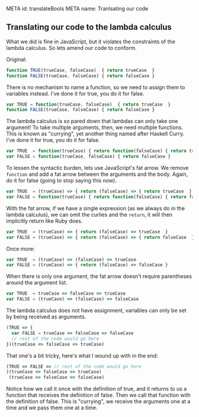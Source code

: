 META id: translateBools
META name: Tranlsating our code

Translating our code to the lambda calculus
-------------------------------------------

What we did is fine in JavaScript, but it violates the constraints of the lambda calculus.
So lets amend our code to conform.

Original:

```js
function TRUE(trueCase, falseCase)  { return trueCase  }
function FALSE(trueCase, falseCase) { return falseCase }
```

There is no mechanism to name a function,
so we need to assign them to variables instead.
I've done it for true, you do it for false.

```js
var TRUE = function(trueCase, falseCase)  { return trueCase  }
function FALSE(trueCase, falseCase) { return falseCase }
```

The lambda calculus is so pared down that lambdas can only take one argument!
To take multiple arguments, then, we need multiple functions.
This is known as "currying", yet another thing named after Haskell Curry.
I've done it for true, you do it for false.

```js
var TRUE  = function(trueCase) { return function(falseCase) { return trueCase  } }
var FALSE = function(trueCase, falseCase) { return falseCase }
```

To lessen the syntactic burden, lets use JavaScript's fat arrow.
We remove `function` and add a fat arrow between the arguments and the body.
Again, do it for false (going to stop saying this now).

```js
var TRUE  = (trueCase) => { return (falseCase) => { return trueCase  } }
var FALSE = function(trueCase) { return function(falseCase) { return falseCase } }
```

With the fat arrow, if we have a single expression
(as we always do in the lambda calculus), we can omit the curlies and the
`return`, it will then implicitly return like Ruby does.

```js
var TRUE  = (trueCase) => { return (falseCase) => trueCase  }
var FALSE = (trueCase) => { return (falseCase) => { return falseCase  } }
```

Once more:

```js
var TRUE  = (trueCase) => (falseCase) => trueCase
var FALSE = (trueCase) => { return (falseCase) => falseCase }
```

When there is only one argument, the fat arrow doesn't require parentheses
around the argument list.

```js
var TRUE  = trueCase => falseCase => trueCase
var FALSE = (trueCase) => (falseCase) => falseCase
```

The lambda calculus does not have assignment,
variables can only be set by being received as arguments.

```js
(TRUE => {
  var FALSE = trueCase => falseCase => falseCase
  // rest of the code would go here
})(trueCase => falseCase => trueCase)
```

That one's a bit tricky, here's what I wound up with in the end:

```js
(TRUE => FALSE => // rest of the code would go here
)(trueCase => falseCase => trueCase)
 (trueCase => falseCase => falseCase)
```

Notice how we call it once with the definition of true,
and it returns to us a function that receives the definition of false.
Then we call that function with the definition of false.
This is "currying", we receive the arguments one at a time and we pass them
one at a time.
